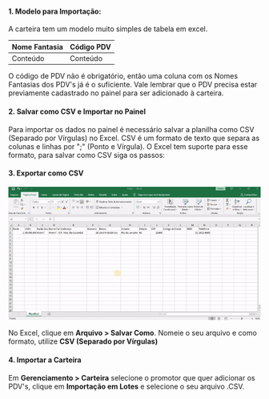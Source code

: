 #### 1. Modelo para Importação:

A carteira tem um modelo muito simples de tabela em excel.

Nome Fantasia | Código PDV
------------- | -------------
Conteúdo      | Conteúdo

O código de PDV não é obrigatório, então uma coluna com os Nomes Fantasias dos PDV's já é o suficiente.
Vale lembrar que o PDV precisa estar previamente cadastrado no painel para ser adicionado à carteira.


#### 2. Salvar como CSV e Importar no Painel

Para importar os dados no painel é necessário salvar a planilha como CSV (Separado por Vírgulas) no Excel.
CSV é um formato de texto que separa as colunas e linhas por ";" (Ponto e Vírgula). O Excel tem suporte
para esse formato, para salvar como CSV siga os passos:

#### 3. Exportar como CSV

![Screenshot](../assets/salvar-como-csv/salvar-como-csv.gif)

No Excel, clique em **Arquivo > Salvar Como**. Nomeie o seu arquivo e como formato, utilize **CSV (Separado por Vírgulas)**

#### 4. Importar a Carteira 

Em **Gerenciamento > Carteira**  selecione o promotor que quer adicionar os PDV's, clique em **Importação em Lotes** 
e selecione o seu arquivo .CSV. 




